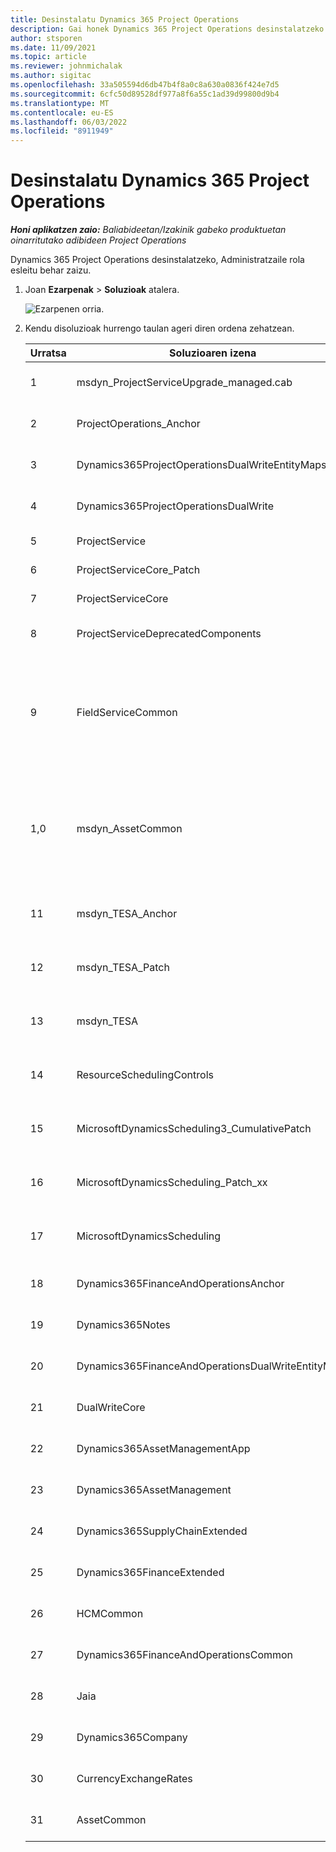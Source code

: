 ```yaml
---
title: Desinstalatu Dynamics 365 Project Operations
description: Gai honek Dynamics 365 Project Operations desinstalatzeko moduari buruzko informazioa eskaintzen du.
author: stsporen
ms.date: 11/09/2021
ms.topic: article
ms.reviewer: johnmichalak
ms.author: sigitac
ms.openlocfilehash: 33a505594d6db47b4f8a0c8a630a0836f424e7d5
ms.sourcegitcommit: 6cfc50d89528df977a8f6a55c1ad39d99800d9b4
ms.translationtype: MT
ms.contentlocale: eu-ES
ms.lasthandoff: 06/03/2022
ms.locfileid: "8911949"
---
```

# <a name="uninstall-dynamics-365-project-operations"></a>Desinstalatu Dynamics 365 Project Operations 

_**Honi aplikatzen zaio:** Baliabideetan/Izakinik gabeko produktuetan oinarritutako adibideen Project Operations_

Dynamics 365 Project Operations desinstalatzeko, Administratzaile rola esleitu behar zaizu.

1. Joan **Ezarpenak** > **Soluzioak** atalera.

    ![Ezarpenen orria.](./media/uninstall-proj-ops-solutions.png)
  
2. Kendu disoluzioak hurrengo taulan ageri diren ordena zehatzean. 

    | Urratsa | Soluzioaren izena                                    | Oharra                                                                                         |
    |------|----------------------------------------------------|----------------------------------------------------------------------------------------------|
    | 1 | msdyn_ProjectServiceUpgrade_managed.cab            | Aurkitu ezean, saltatu irtenbide hau.                                                            |
    | 2 | ProjectOperations_Anchor                           | Aurkitu ezean, saltatu irtenbide hau.                                                            |
    | 3 | Dynamics365ProjectOperationsDualWriteEntityMaps    | Aurkitu ezean, saltatu irtenbide hau.                                                            |
    | 4 | Dynamics365ProjectOperationsDualWrite              | Aurkitu ezean, saltatu irtenbide hau.                                                            |
    | 5 | ProjectService                                     | Ez dago ohar gehigarririk.                                                                         |
    | 6 | ProjectServiceCore_Patch                           | Ez dago ohar gehigarririk.                                                                         |
    | 7 | ProjectServiceCore                                 | Ez dago ohar gehigarririk.                                                                         |
    | 8 | ProjectServiceDeprecatedComponents                 | Aurkitu ezean, saltatu irtenbide hau.                                                            |
    | 9 | FieldServiceCommon                                 | Beharrezkoa da Dynamics 365 Finance edo Dynamics 365 Supply Chain Management-ekin idazketa duala egiteko.   |
    | 1,0 | msdyn_AssetCommon                                  | Beharrezkoa da Dynamics 365 Finance edo Dynamics 365 Supply Chain Management-ekin idazketa duala egiteko.   |
    | 11 | msdyn_TESA_Anchor                                  | Beharrezkoa da Dynamics 365 Field Service-rako.                                                     |
    | 12 | msdyn_TESA_Patch                                   | Beharrezkoa da Dynamics 365 Field Service-rako.                                                     |
    | 13 | msdyn_TESA                                         | Beharrezkoa da Dynamics 365 Field Service-rako.                                                     |
    | 14 | ResourceSchedulingControls                         | Beharrezkoa da Dynamics 365 Field Service-rako.                                                     |
    | 15 | MicrosoftDynamicsScheduling3_CumulativePatch       | Beharrezkoa da Dynamics 365 Field Service-rako.                                                     |
    | 16 | MicrosoftDynamicsScheduling_Patch_xx               | Beharrezkoa da Dynamics 365 Field Service-rako.                                                     |
    | 17 | MicrosoftDynamicsScheduling                        | Beharrezkoa da Dynamics 365 Field Service-rako.                                                     |
    | 18 | Dynamics365FinanceAndOperationsAnchor              | Aurkitu ezean, saltatu irtenbide hau.                                                            |
    | 19 | Dynamics365Notes                                   | Aurkitu ezean, saltatu irtenbide hau.                                                            |
    | 20 | Dynamics365FinanceAndOperationsDualWriteEntityMaps | Aurkitu ezean, saltatu irtenbide hau.                                                            |
    | 21 | DualWriteCore                                      | Aurkitu ezean, saltatu irtenbide hau.                                                            |
    | 22 | Dynamics365AssetManagementApp                      | Aurkitu ezean, saltatu irtenbide hau.                                                            |
    | 23 | Dynamics365AssetManagement                         | Aurkitu ezean, saltatu irtenbide hau.                                                            |
    | 24 | Dynamics365SupplyChainExtended                     | Aurkitu ezean, saltatu irtenbide hau.                                                            |
    | 25 | Dynamics365FinanceExtended                         | Aurkitu ezean, saltatu irtenbide hau.                                                            |
    | 26 | HCMCommon                                          | Aurkitu ezean, saltatu irtenbide hau.                                                            |
    | 27 | Dynamics365FinanceAndOperationsCommon              | Aurkitu ezean, saltatu irtenbide hau.                                                            |
    | 28 | Jaia                                              | Aurkitu ezean, saltatu irtenbide hau.                                                            |
    | 29 | Dynamics365Company                                 | Aurkitu ezean, saltatu irtenbide hau.                                                            |
    | 30 | CurrencyExchangeRates                              | Aurkitu ezean, saltatu irtenbide hau.                                                            |
    | 31 | AssetCommon                                        | Aurkitu ezean, saltatu irtenbide hau.                                                            |

